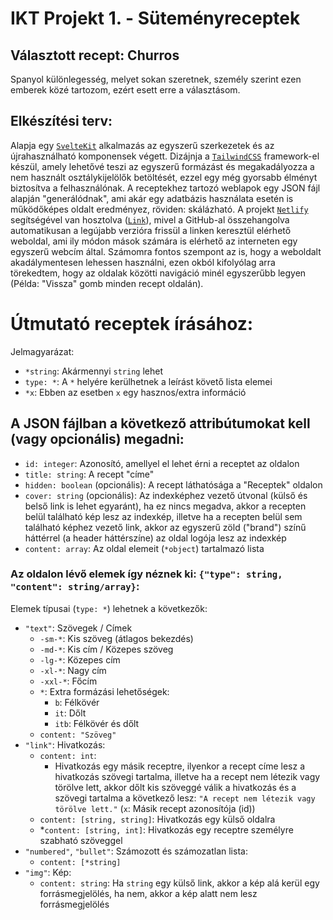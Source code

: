 # IKT Projekt 1. - Süteményreceptek

## Választott recept: Churros

  Spanyol különlegesség, melyet sokan szeretnek, személy szerint ezen emberek közé tartozom, ezért esett erre a választásom.

## Elkészítési terv:
  Alapja egy [`SvelteKit`](https://kit.svelte.dev/) alkalmazás az egyszerű szerkezetek és az újrahasználható komponensek végett. Dizájnja a [`TailwindCSS`](https://tailwindcss.com/) framework-el készül, amely lehetővé teszi az egyszerű formázást és megakadályozza a nem használt osztálykijelölők betöltését, ezzel egy még gyorsabb élményt biztosítva a felhasználónak. A receptekhez tartozó weblapok egy JSON fájl alapján "generálódnak", ami akár egy adatbázis használata esetén is működőképes oldalt eredményez, röviden: skálázható. A projekt [`Netlify`](https://netlify.com/) segítségével van hosztolva ([`Link`](https://neu-iktprojekt-receptek-2023.netlify.app/)), mivel a GitHub-al összehangolva automatikusan a legújabb verzióra frissül a linken keresztül elérhető weboldal, ami ily módon mások számára is elérhető az interneten egy egyszerű webcím által. Számomra fontos szempont az is, hogy a weboldalt akadálymentesen lehessen használni, ezen okból kifolyólag arra törekedtem, hogy az oldalak közötti navigáció minél egyszerűbb legyen (Példa: "Vissza" gomb minden recept oldalán).

# Útmutató receptek írásához:
Jelmagyarázat:
- `*string`: Akármennyi `string` lehet
- `type: *`: A `*` helyére kerülhetnek a leírást követő lista elemei
- `*x`: Ebben az esetben `x` egy hasznos/extra információ

## A JSON fájlban a következő attribútumokat kell (vagy opcionális) megadni:
- `id: integer`: Azonosító, amellyel el lehet érni a receptet az oldalon
- `title: string`: A recept "címe"
- `hidden: boolean` (opcionális): A recept láthatósága a "Receptek" oldalon
- `cover: string` (opcionális): Az indexképhez vezető útvonal (külső és belső link is lehet egyaránt), ha ez nincs megadva, akkor a recepten belül található kép lesz az indexkép, illetve ha a recepten belül sem található képhez vezető link, akkor az egyszerű zöld ("brand") színű háttérrel (a header háttérszíne) az oldal logója lesz az indexkép
- `content: array`: Az oldal elemeit (`*object`) tartalmazó lista
### Az oldalon lévő elemek így néznek ki: `{"type": string, "content": string/array}`:
Elemek típusai (`type: *`) lehetnek a következők:
- `"text"`: Szövegek / Címek
  - `-sm-*`: Kis szöveg (átlagos bekezdés)
  - `-md-*`: Kis cím / Közepes szöveg
  - `-lg-*`: Közepes cím
  - `-xl-*`: Nagy cím
  - `-xxl-*`: Főcím
  - `*`: Extra formázási lehetőségek:
    - `b`: Félkövér
    - `it`: Dőlt
    - `itb`: Félkövér és dőlt
  - `content: "Szöveg"`
- `"link"`: Hivatkozás:
  - `content: int`:
    - Hivatkozás egy másik receptre, ilyenkor a recept címe lesz a hivatkozás szövegi tartalma, illetve ha a recept nem létezik vagy törölve lett, akkor dőlt kis szöveggé válik a hivatkozás és a szövegi tartalma a következő lesz: `"A recept nem létezik vagy törölve lett."` (`x`: Másik recept azonosítója (id))
  - `content: [string, string]`: Hivatkozás egy külső oldalra
  - *`content: [string, int]`: Hivatkozás egy receptre személyre szabható szöveggel
- `"numbered"`, `"bullet"`: Számozott és számozatlan lista:
  - `content: [*string]`
- `"img"`: Kép:
  - `content: string`: Ha `string` egy külső link, akkor a kép alá kerül egy forrásmegjelölés, ha nem, akkor a kép alatt nem lesz forrásmegjelölés
